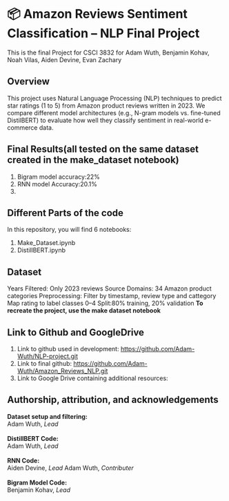 # 📦 Amazon Reviews Sentiment Classification – NLP Final Project
This is the final Project for CSCI 3832 for Adam Wuth, Benjamin Kohav, Noah Vilas, Aiden Devine, Evan Zachary

## Overview
This project uses Natural Language Processing (NLP) techniques to predict star ratings (1 to 5) from Amazon product reviews written in 2023. We compare different model architectures (e.g., N-gram models vs. fine-tuned DistilBERT) to evaluate how well they classify sentiment in real-world e-commerce data.



## Final Results(all tested on the same dataset created in the make_dataset notebook)
1. Bigram model accuracy:22%
2. RNN model Accuracy:20.1%
3. 
## Different Parts of the code
In this repository, you will find 6 notebooks:
1. Make_Dataset.ipynb
2. DistillBERT.ipynb
## Dataset
Years Filtered: Only 2023 reviews
Source Domains: 34 Amazon product categories
Preprocessing:
Filter by timestamp, review type and cattegory
Map rating to label classes 0–4
Split:80% training, 20% validation
**To recreate the project, use the make dataset notebook**
## Link to Github and GoogleDrive
1. Link to github used in development: https://github.com/Adam-Wuth/NLP-project.git
2. Link to final github: https://github.com/Adam-Wuth/Amazon_Reviews_NLP.git
3. Link to Google Drive containing additional resources:

## Authorship, attribution, and acknowledgements
**Dataset setup and filtering:**<br/>
Adam Wuth, *Lead*<br/>
<br/>
**DistillBERT Code:**<br/>
Adam Wuth, *Lead*<br/>
<br/>
**RNN Code:**<br/>
Aiden Devine, *Lead*
Adam Wuth, *Contributer*<br/>
<br/>
**Bigram Model Code:**<br/>
Benjamin Kohav, *Lead*<br/>
<br/>
